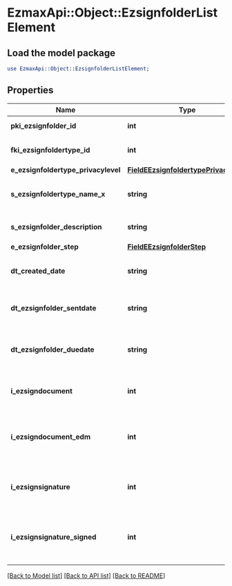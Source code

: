 # EzmaxApi::Object::EzsignfolderListElement

## Load the model package
```perl
use EzmaxApi::Object::EzsignfolderListElement;
```

## Properties
Name | Type | Description | Notes
------------ | ------------- | ------------- | -------------
**pki_ezsignfolder_id** | **int** | The unique ID of the Ezsignfolder | 
**fki_ezsignfoldertype_id** | **int** | The unique ID of the Ezsignfoldertype. | 
**e_ezsignfoldertype_privacylevel** | [**FieldEEzsignfoldertypePrivacylevel**](FieldEEzsignfoldertypePrivacylevel.md) |  | 
**s_ezsignfoldertype_name_x** | **string** | The name of the Ezsignfoldertype in the language of the requester | 
**s_ezsignfolder_description** | **string** | The description of the Ezsignfolder | 
**e_ezsignfolder_step** | [**FieldEEzsignfolderStep**](FieldEEzsignfolderStep.md) |  | 
**dt_created_date** | **string** | The date and time at which the object was created | 
**dt_ezsignfolder_sentdate** | **string** | The date and time at which the Ezsignfolder was sent the last time. | [optional] 
**dt_ezsignfolder_duedate** | **string** | The maximum date and time at which the Ezsignfolder can be signed. | [optional] 
**i_ezsigndocument** | **int** | The total number of Ezsigndocument in the folder | 
**i_ezsigndocument_edm** | **int** | The total number of Ezsigndocument in the folder that were saved in the edm system | 
**i_ezsignsignature** | **int** | The total number of signature blocks in all Ezsigndocuments in the folder | 
**i_ezsignsignature_signed** | **int** | The total number of already signed signature blocks in all Ezsigndocuments in the folder | 

[[Back to Model list]](../README.md#documentation-for-models) [[Back to API list]](../README.md#documentation-for-api-endpoints) [[Back to README]](../README.md)


